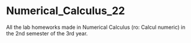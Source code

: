 # Numerical_Calculus_22

All the lab homeworks made in Numerical Calculus (ro: Calcul numeric) in the 2nd semester of the 3rd year.
